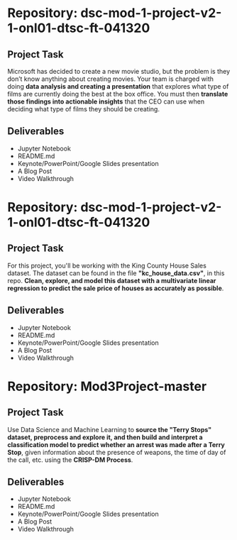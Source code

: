 # Repository: dsc-mod-1-project-v2-1-onl01-dtsc-ft-041320
## Project Task
Microsoft has decided to create a new movie studio, but the problem is they don’t know anything about creating movies. Your team is charged with doing **data analysis and creating a presentation** that explores what type of films are currently doing the best at the box office. You must then **translate those findings into actionable insights** that the CEO can use when deciding what type of films they should be creating.
## Deliverables
* Jupyter Notebook
* README.md
* Keynote/PowerPoint/Google Slides presentation
* A Blog Post
* Video Walkthrough


# Repository: dsc-mod-1-project-v2-1-onl01-dtsc-ft-041320
## Project Task
For this project, you'll be working with the King County House Sales dataset. The dataset can be found in the file **"kc_house_data.csv"**, in this repo. **Clean, explore, and model this dataset with a multivariate linear regression to predict the sale price of houses as accurately as possible**.
## Deliverables
* Jupyter Notebook
* README.md
* Keynote/PowerPoint/Google Slides presentation
* A Blog Post
* Video Walkthrough


# Repository: Mod3Project-master
## Project Task
Use Data Science and Machine Learning to **source the "Terry Stops" dataset, preprocess and explore it, and then build and interpret a classification model to predict whether an arrest was made after a Terry Stop**, given information about the presence of weapons, the time of day of the call, etc. using the **CRISP-DM Process**.
## Deliverables
* Jupyter Notebook
* README.md
* Keynote/PowerPoint/Google Slides presentation
* A Blog Post
* Video Walkthrough